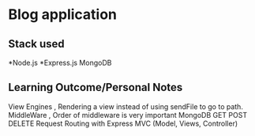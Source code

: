 # Blog application

## Stack used

*Node.js
*Express.js
MongoDB

## Learning Outcome/Personal Notes

View Engines , Rendering a view instead of using sendFile to go to path.
MiddleWare , Order of middleware is very important
MongoDB GET POST DELETE Request
Routing with Express
MVC (Model, Views, Controller)
